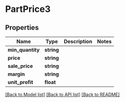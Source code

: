 # PartPrice3

## Properties
Name | Type | Description | Notes
------------ | ------------- | ------------- | -------------
**min_quantity** | **string** |  | 
**price** | **string** |  | 
**sale_price** | **string** |  | 
**margin** | **string** |  | 
**unit_profit** | **float** |  | 

[[Back to Model list]](../../README.md#documentation-for-models) [[Back to API list]](../../README.md#documentation-for-api-endpoints) [[Back to README]](../../README.md)

